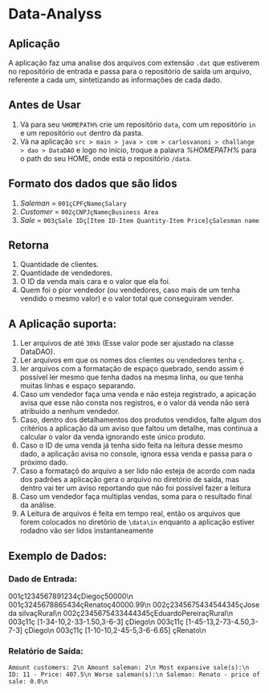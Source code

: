 # Data-Analyss

## Aplicação

A aplicação faz uma analise dos arquivos com extensão `.dat` que estiverem no repositório de entrada e passa para o repositório de saída um arquivo, referente a cada um, sintetizando as informações de cada dado.

## Antes de Usar

1. Vá para seu `%HOMEPATH%` crie um repositório `data`, com um repositório `in` e um repositório `out` dentro da pasta.
2. Vá na aplicação `src > main > java > com > carlosvanoni > challange > dao > DataDAO` e logo no início, troque a palavra *%HOMEPATH%* para o path do seu HOME, onde está o repositório `/data`. 

## Formato dos dados que são lidos
1. *Saleman* = `001çCPFçNameçSalary`
2. *Customer* = `002çCNPJçNameçBusiness Area`
3. *Sale* = `003çSale IDç[Item ID-Item Quantity-Item Price]çSalesman name`


## Retorna 
1. Quantidade de clientes.
2. Quantidade de vendedores.
3. O ID da venda mais cara e o valor que ela foi.
4. Quem foi o pior vendedor (ou vendedores, caso mais de um tenha vendido o mesmo valor) e o valor total que conseguiram vender.


## A Aplicação suporta:
1. Ler arquivos de até `30kb` (Esse valor pode ser ajustado na classe DataDAO).
2. Ler arquivos em que os nomes dos clientes ou vendedores tenha `ç`.
3. ler arquivos com a formatação de espaço quebrado, sendo assim é possível ler mesmo que tenha dados na mesma linha, ou que tenha muitas linhas e espaço separando.
4. Caso um vendedor faça uma venda e não esteja registrado, a apicação avisa que esse não consta nos registros, e o valor dá venda não será atribuido a nenhum vendedor.
5. Caso, dentro dos detalhamentos dos produtos vendidos, falte algum dos critérios a aplicação dá um aviso que faltou um detalhe, mas continua a calcular o valor da venda ignorando este único produto.
6. Caso o ID de uma venda já tenha sido feita na leitura desse mesmo dado, a aplicação avisa no console, ignora essa venda e passa para o próximo dado.
7. Caso a formataçõ do arquivo a ser lido não esteja de acordo com nada dos padrões a aplicação gera o arquivo no diretório de saída, mas dentro vai ter um aviso reportando que não foi possível fazer a leitura
8. Caso um vendedor faça multiplas vendas, soma para o resultado final da análise.
6. A Leitura de arquivos é feita em tempo real, então os arquivos que forem colocados no diretório de `\data\in` enquanto a aplicação estiver rodadno vão ser lidos instantaneamente

## Exemplo de Dados:

### Dado de Entrada: 
001ç1234567891234çDiegoç50000\n
001ç3245678865434çRenatoç40000.99\n
002ç2345675434544345çJose da silvaçRural\n
002ç2345675433444345çEduardoPereiraçRural\n
003ç11ç [1-34-10,2-33-1.50,3-6-3] çDiego\n
003ç11ç [1-45-13,2-73-4.50,3-7-3] çDiego\n
003ç11ç [1-10-10,2-45-5,3-6-6.65] çRenato\n


### Relatório de Saída:
`Amount customers: 2\n
Amount saleman: 2\n
Most expansive sale(s):\n
ID: 11 - Price: 407.5\n
Worse saleman(s):\n
Saleman: Renato - price of sale: 0.0\n`

